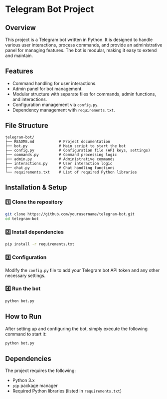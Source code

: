 # Telegram Bot Project

## Overview

This project is a Telegram bot written in Python. It is designed to handle various user interactions, process commands,
and provide an administrative panel for managing features. The bot is modular, making it easy to extend and maintain.

## Features

- Command handling for user interactions.
- Admin panel for bot management.
- Modular structure with separate files for commands, admin functions, and interactions.
- Configuration management via `config.py`.
- Dependency management with `requirements.txt`.

## File Structure

```
telegram-bot/
├── README.md           # Project documentation
├── bot.py              # Main script to start the bot
├── config.py           # Configuration file (API keys, settings)
├── commands.py         # Command processing logic
├── admin.py            # Administrative commands
├── interactions.py     # User interaction logic
├── chat.py             # Chat handling functions
└── requirements.txt    # List of required Python libraries
```

## Installation & Setup

### 1️⃣ Clone the repository

```bash
git clone https://github.com/yourusername/telegram-bot.git
cd telegram-bot
```

### 2️⃣ Install dependencies

```bash
pip install -r requirements.txt
```

### 3️⃣ Configuration

Modify the `config.py` file to add your Telegram bot API token and any other necessary settings.

### 4️⃣ Run the bot

```bash
python bot.py
```

## How to Run

After setting up and configuring the bot, simply execute the following command to start it:

```bash
python bot.py
```

## Dependencies

The project requires the following:

- Python 3.x
- `pip` package manager
- Required Python libraries (listed in `requirements.txt`)
